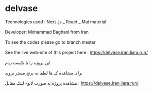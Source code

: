 # delvase
Technologies used : Next .js _ React _ Mui material
<br>
</br>
Developer: Mohammad Baghani from Iran
<br>
</br>
To see the codes please go to branch master
<br>
</br>
See the live web-site of this project  here : https://delvase.iran.liara.run/
<br>
</br>
این پروژه را با نکست زدم
<br>
</br>
برای مشاهده  کد ها لطفا به برنچ مستر بروید 
<br>
</br>
مشاهده  پروژه به صورت لایو- لینک مقابل :  https://delvase.iran.liara.run/

